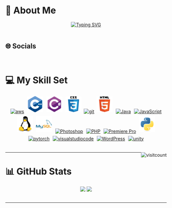 <!-- ### Hi there 👋 -->

<link rel="stylesheet" href="https://cdnjs.cloudflare.com/ajax/libs/font-awesome/6.6.0/css/all.min.css">

# 💫 About Me

<div align = "center">
<a href="https://git.io/typing-svg"><img src="https://readme-typing-svg.demolab.com?font=Consolas&center=true&vCenter=true&pause=1000&color=FC6D26&width=600&lines=Hi!+I'm+Kuo%2CChih-En+from+Taiwan.;+My+nickname+is+GuoZhuyin.;I+am+studying+at+National+Central+University+(NCU)." alt="Typing SVG"></a>
</div>
<br/>

## 🌐 Socials

<div align = "center">
<a href="https://fb.com/100000318623573" target="blank"><i class="fab fa-square-facebook fa-2xl"></i></a>
<a href="https://instagram.com/zhuyin_010714" target="blank"><i class="fab fa-square-instagram fa-2xl"></i></a>
<a href="http://zhuyin.epizy.com/" target="_blank"><i class="fab fa-wordpress-simple fa-2xl"></i></a>
<a href="mailto:zhuyin124.work@aol.com"><i class="far fa-envelope fa-2xl"></i></a>
</div>
<br/>

# 💻 My Skill Set

<div align="center">
<a href="https://aws.amazon.com" target="_blank" rel="noreferrer"> <img src="https://skillicons.dev/icons?i=aws" alt="aws" height="50" style="margin: 3px"/></a>
<a href="https://www.w3schools.com/cpp/" target="_blank" rel="noreferrer"> <img src="https://raw.githubusercontent.com/devicons/devicon/master/icons/cplusplus/cplusplus-original.svg" alt="cplusplus" height="50" style="margin: 3px"/></a>
<a href="https://www.w3schools.com/cs/" target="_blank" rel="noreferrer"> <img src="https://raw.githubusercontent.com/devicons/devicon/master/icons/csharp/csharp-original.svg" alt="csharp" height="50" style="margin: 3px"/></a>
<a href="https://www.w3schools.com/css/" target="_blank" rel="noreferrer"> <img src="https://raw.githubusercontent.com/devicons/devicon/master/icons/css3/css3-original-wordmark.svg" alt="css3" height="50" style="margin: 3px"/></a>
<a href="https://git-scm.com/" target="_blank" rel="noreferrer"> <img src="https://www.vectorlogo.zone/logos/git-scm/git-scm-icon.svg" alt="git" height="50"/></a>
<a href="https://www.w3schools.com/html/" target="_blank" rel="noreferrer"> <img src="https://raw.githubusercontent.com/devicons/devicon/master/icons/html5/html5-original-wordmark.svg" alt="html5" height="50" style="margin: 3px"/></a>
<a href="https://www.java.com" target="_blank"><img style="margin: 3px" src="https://cdn.jsdelivr.net/gh/devicons/devicon/icons/java/java-original.svg" alt="Java" height="50" /></a>
<a href="https://www.javascript.com/" target="_blank"><img style="margin: 3px" src="https://skillicons.dev/icons?i=js" alt="JavaScript" height="50" /></a>
<a href="https://www.linux.org/" target="_blank" rel="noreferrer"> <img src="https://raw.githubusercontent.com/devicons/devicon/master/icons/linux/linux-original.svg" alt="linux" height="50" style="margin: 3px"/></a>
<a href="https://www.mysql.com/" target="_blank" rel="noreferrer"> <img src="https://raw.githubusercontent.com/devicons/devicon/master/icons/mysql/mysql-original-wordmark.svg" alt="mysql" height="50" style="margin: 3px"/></a>
<a href="https://www.adobe.com/products/photoshop.html" target="_blank"><img style="margin: 3px" src="https://skillicons.dev/icons?i=ps" alt="Photoshop" height="50" /></a>
<a href="https://www.php.net/" target="_blank"><img style="margin: 3px" src="https://profilinator.rishav.dev/skills-assets/php-original.svg" alt="PHP" height="50" /></a>  
<a href="https://www.adobe.com/products/premiere.html" target="_blank"><img style="margin: 3px" src="https://skillicons.dev/icons?i=pr" alt="Premiere Pro" height="50" /></a>  
<a href="https://www.python.org" target="_blank" rel="noreferrer"> <img src="https://raw.githubusercontent.com/devicons/devicon/master/icons/python/python-original.svg" alt="python" height="50" style="margin: 3px"/></a>
<a href="https://pytorch.org/" target="_blank" rel="noreferrer"> <img src="https://www.vectorlogo.zone/logos/pytorch/pytorch-icon.svg" alt="pytorch" height="50" style="margin: 3px"/></a>
<a href="https://code.visualstudio.com/" target="_blank" rel="noreferrer"> <img src="https://cdn.jsdelivr.net/gh/devicons/devicon/icons/vscode/vscode-original.svg" alt="visualstudiocode" height="50" style="margin: 3px"/></a>
<a href="https://wordpress.com/" target="_blank"><img style="margin: 3px" src="https://cdn.jsdelivr.net/gh/devicons/devicon/icons/wordpress/wordpress-original.svg" alt="WordPress" height="50" /></a>
<a href="https://unity.com/" target="_blank" rel="noreferrer"> <img src="https://www.vectorlogo.zone/logos/unity3d/unity3d-icon.svg" alt="unity" height="50" style="margin: 3px"/></a>
</div>
<br/>

<div align="center">
<a href="https://visitcount.itsvg.in" target="_blank" rel="noreferrer"> <img align="right" src="https://visitcount.itsvg.in/api?id=GuoZhuyin&icon=0&color=2" alt="visitcount" /></a>

---

</div>

# 📊 GitHub Stats

<div align="center">
<img src="https://github-readme-stats.vercel.app/api?username=GuoZhuyin&theme=github_dark&hide_border=true&include_all_commits=true&count_private=true&show_icons=true" height="200">
<img src="https://github-readme-stats.vercel.app/api/top-langs/?username=GuoZhuyin&theme=github_dark&hide_border=true&include_all_commits=true&count_private=true&layout=donut" height="200">
<div align="center">
<br/>

---

<!-- Proudly created with GPRM ( https://gprm.itsvg.in ) -->
<!--
**GuoZhuyin/GuoZhuyin** is a ✨ _special_ ✨ repository because its `README.md` (this file) appears on your GitHub profile.

Here are some ideas to get you started:

- 🔭 I’m currently working on ...
- 🌱 I’m currently learning ...
- 👯 I’m looking to collaborate on ...
- 🤔 I’m looking for help with ...
- 💬 Ask me about ...
- 📫 How to reach me: ...
- 😄 Pronouns: ...
- ⚡ Fun fact: ...
-->
